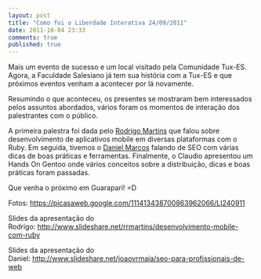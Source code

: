 ```yaml
---
layout: post
title: "Como foi o Liberdade Interativa 24/09/2011"
date: 2011-10-04 23:33
comments: true
published: true
---
```


Mais um evento de sucesso e um local visitado pela Comunidade Tux-ES. Agora, a Faculdade Salesiano já tem sua história com a Tux-ES e que próximos eventos venham a acontecer por lá novamente.

Resumindo o que aconteceu, os presentes se mostraram bem interessados pelos assuntos abordados, vários foram os momentos de interação dos palestrantes com o público.

A primeira palestra foi dada pelo <a href="https://twitter.com/#!/rr_martins">Rodrigo Martins</a> que falou sobre desenvolvimento de aplicativos mobile em diversas plataformas com o Ruby. Em seguida, tivemos o <a href="https://twitter.com/#!/daniel2marcos">Daniel Marcos</a> falando de SEO com várias dicas de boas práticas e ferramentas. Finalmente, o Claudio apresentou um Hands On Gentoo onde vários conceitos sobre a distribuição, dicas e boas práticas foram passadas.

Que venha o próximo em Guarapari! =D

Fotos: <a href="https://picasaweb.google.com/111413438700863962066/LI240911">https://picasaweb.google.com/111413438700863962066/LI240911</a>

Slides da apresentação do Rodrigo: <a href="http://www.slideshare.net/rrmartins/desenvolvimento-mobile-com-ruby">http://www.slideshare.net/rrmartins/desenvolvimento-mobile-com-ruby</a>

Slides da apresentação do Daniel: <a href="http://www.slideshare.net/joaovrmaia/seo-para-profissionais-de-web">http://www.slideshare.net/joaovrmaia/seo-para-profissionais-de-web</a>
